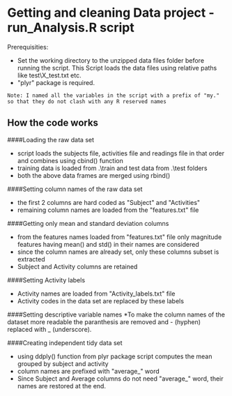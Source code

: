 Getting  and cleaning Data project - run_Analysis.R script
=========

Prerequisities:
  - Set the working directory to the unzipped data files folder before running the script. This Script loads the data files using relative paths like test\X_test.txt etc.
  - "plyr" package is required.

`````
Note: I named all the variables in the script with a prefix of "my." so that they do not clash with any R reserved names
`````
How the code works
-----------
####Loading the raw data set
* script loads the subjects file, activities file and readings file in that order and combines using cbind() function
* training data is loaded from .\train and test data from .\test folders
* both the above data frames are merged using rbind()

####Setting column names of the raw data set
* the first 2 columns are hard coded as "Subject" and "Activities"
* remaining column names are loaded from the "features.txt" file

####Getting only mean and standard deviation columns
* from the features names loaded from "features.txt" file only magnitude features having mean() and std() in their names are considered
* since the column names are already set, only these columns subset is extracted
* Subject and Activity columns are retained

####Setting Activity labels
* Activity names are loaded from "Activity_labels.txt" file
* Activity codes in the data set are replaced by these labels

####Setting descriptive variable names
*To make the column names of the dataset more readable the paranthesis are removed and - (hyphen) replaced with _ (underscore).

####Creating independent tidy data set
* using ddply() function from plyr package script computes the mean grouped by subject and activity
* column names are prefixed with "average_" word
* Since Subject and Average columns do not need "average_" word, their names are restored at the end.
